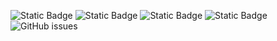 ![Static Badge](https://img.shields.io/badge/blacklists-60-000000) ![Static Badge](https://img.shields.io/badge/blacklisted-2968350-cc0000) ![Static Badge](https://img.shields.io/badge/whitelisted-2242-00CC00) ![Static Badge](https://img.shields.io/badge/streaming_blacklist-28106-000000) ![GitHub issues](https://img.shields.io/github/issues/fabriziosalmi/blacklists)
